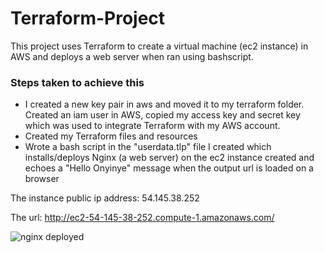 # Terraform-Project
This project uses Terraform to create a virtual machine (ec2 instance) in AWS and deploys a web server when ran using bashscript.

### Steps taken to achieve this
- I created a new key pair in aws and moved it to my terraform folder. Created an iam user in AWS, copied my access key and secret key which was used to integrate Terraform with my AWS account.
- Created my Terraform files and resources
- Wrote a bash script in the "userdata.tlp" file I created which installs/deploys Nginx (a web server) on the ec2 instance created and echoes a "Hello Onyinye" message when the output url is loaded on a browser

The instance public ip address: 54.145.38.252

The url: http://ec2-54-145-38-252.compute-1.amazonaws.com/

![nginx deployed](https://user-images.githubusercontent.com/89241109/179250256-e8a0fb4a-f18f-4641-9ffe-807c59c0b3eb.png)
